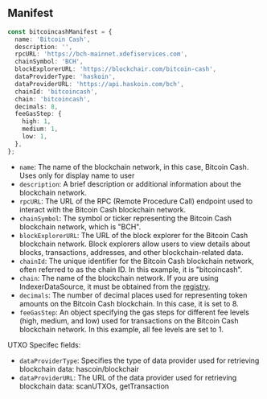 ## Manifest

```typescript
const bitcoincashManifest = {
  name: 'Bitcoin Cash',
  description: '',
  rpcURL: 'https://bch-mainnet.xdefiservices.com',
  chainSymbol: 'BCH',
  blockExplorerURL: 'https://blockchair.com/bitcoin-cash',
  dataProviderType: 'haskoin',
  dataProviderURL: 'https://api.haskoin.com/bch',
  chainId: 'bitcoincash',
  chain: 'bitcoincash',
  decimals: 8,
  feeGasStep: {
    high: 1,
    medium: 1,
    low: 1,
  },
};
```

- `name`: The name of the blockchain network, in this case, Bitcoin Cash. Uses only for display name to user
- `description`: A brief description or additional information about the blockchain network.
- `rpcURL`: The URL of the RPC (Remote Procedure Call) endpoint used to interact with the Bitcoin Cash blockchain network.
- `chainSymbol`: The symbol or ticker representing the Bitcoin Cash blockchain network, which is "BCH".
- `blockExplorerURL`: The URL of the block explorer for the Bitcoin Cash blockchain network. Block explorers allow users to view details about blocks, transactions, addresses, and other blockchain-related data.
- `chainId`: The unique identifier for the Bitcoin Cash blockchain network, often referred to as the chain ID. In this example, it is "bitcoincash".
- `chain`: The name of the blockchain network. If you are using IndexerDataSource, it must be obtained from the [registry](https://github.com/XDeFi-tech/xdefi-registry/blob/main/chains.json).
- `decimals`: The number of decimal places used for representing token amounts on the Bitcoin Cash blockchain. In this case, it is set to 8.
- `feeGasStep`: An object specifying the gas steps for different fee levels (high, medium, and low) used for transactions on the Bitcoin Cash blockchain network. In this example, all fee levels are set to 1.

UTXO Specifec fields:

- `dataProviderType`: Specifies the type of data provider used for retrieving blockchain data: hascoin/blockchair
- `dataProviderURL`: The URL of the data provider used for retrieving blockchain data: scanUTXOs, getTransaction
